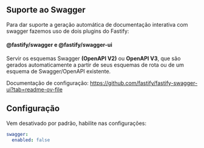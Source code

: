 ## Suporte ao Swagger

Para dar suporte a geração automática de documentação interativa com swagger fazemos uso de dois plugins do Fastify:

#### @fastify/swagger e @fastify/swagger-ui 

Servir os esquemas Swagger **(OpenAPI V2)** ou **OpenAPI V3**, que são gerados automaticamente a partir de seus esquemas
de rota ou de um esquema de  Swagger/OpenAPI existente.

Documentação de configuração:
https://github.com/fastify/fastify-swagger-ui?tab=readme-ov-file

## Configuração

Vem desativado por padrão, habilite nas configurações:

```yaml
swagger:
  enabled: false
```
